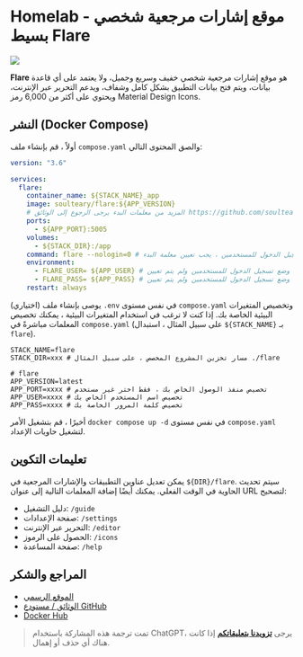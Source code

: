 # Homelab - موقع إشارات مرجعية شخصي بسيط Flare

![](https://wiki-media-1253965369.cos.ap-guangzhou.myqcloud.com/img/20230410170939.png)

**Flare** هو موقع إشارات مرجعية شخصي خفيف وسريع وجميل، ولا يعتمد على أي قاعدة بيانات، ويتم فتح بيانات التطبيق بشكل كامل وشفاف، ويدعم التحرير عبر الإنترنت، ويحتوي على أكثر من 6,000 رمز Material Design Icons.

## النشر (Docker Compose)

أولاً ، قم بإنشاء ملف `compose.yaml` والصق المحتوى التالي:

```yaml title="compose.yaml"
version: "3.6"

services:
  flare:
    container_name: ${STACK_NAME}_app
    image: soulteary/flare:${APP_VERSION}
    # المزيد من معلمات البدء يرجى الرجوع إلى الوثائق https://github.com/soulteary/docker-flare/blob/main/docs/advanced-startup.md
    ports:
      - ${APP_PORT}:5005
    volumes:
      - ${STACK_DIR}:/app
    command: flare --nologin=0 # تمكين وضع تسجيل الدخول للمستخدمين ، يجب تعيين معلمة البدء nologin على 0 أولاً
    environment:
      - FLARE_USER= ${APP_USER} # في حالة تمكين وضع تسجيل الدخول للمستخدمين ولم يتم تعيين FLARE_USER ، فإن المستخدم الافتراضي هو `flare`
      - FLARE_PASS= ${APP_PASS} # في حالة تمكين وضع تسجيل الدخول للمستخدمين ولم يتم تعيين FLARE_USER ، سيتم إنشاء كلمة مرور افتراضية وعرضها في سجل التشغيل التطبيق
    restart: always
```

(اختياري) يوصى بإنشاء ملف `.env` في نفس مستوى `compose.yaml` وتخصيص المتغيرات البيئية الخاصة بك. إذا كنت لا ترغب في استخدام المتغيرات البيئية ، يمكنك تخصيص المعلمات مباشرةً في `compose.yaml` (على سبيل المثال ، استبدال `${STACK_NAME}` بـ `flare`).

```dotenv title=".env"
STACK_NAME=flare
STACK_DIR=xxx # مسار تخزين المشروع المخصص ، على سبيل المثال ./flare

# flare
APP_VERSION=latest
APP_PORT=xxxx # تخصيص منفذ الوصول الخاص بك ، فقط اختر غير مستخدم
APP_USER=xxxx # تخصيص اسم المستخدم الخاص بك
APP_PASS=xxxx # تخصيص كلمة المرور الخاصة بك
```

أخيرًا ، قم بتشغيل الأمر `docker compose up -d` في نفس مستوى `compose.yaml` لتشغيل حاويات الإعداد.

## تعليمات التكوين

يمكن تعديل عناوين التطبيقات والإشارات المرجعية في `${DIR}/flare`. سيتم تحديث الحاوية في الوقت الفعلي. يمكنك أيضًا إضافة المعلمات التالية إلى عنوان URL لتصحيح:

- دليل التشغيل: `/guide`
- صفحة الإعدادات: `/settings`
- التحرير عبر الإنترنت: `/editor`
- الحصول على الرموز: `/icons`
- صفحة المساعدة: `/help`

## المراجع والشكر

- [الموقع الرسمي](https://soulteary.com/2022/02/23/building-a-personal-bookmark-navigation-app-from-scratch-flare.html)
- [الوثائق / مستودع GitHub](https://github.com/soulteary/docker-flare)
- [Docker Hub](https://hub.docker.com/r/soulteary/flare/)

> تمت ترجمة هذه المشاركة باستخدام ChatGPT، يرجى [**تزويدنا بتعليقاتكم**](https://github.com/linyuxuanlin/Wiki_MkDocs/issues/new) إذا كانت هناك أي حذف أو إهمال.
